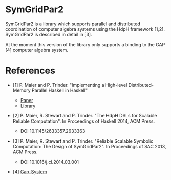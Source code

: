 SymGridPar2
===========

SymGridPar2 is a library which supports parallel and distributed coordination of
computer algebra systems using the HdpH framework [1,2]. SymGridPar2 is described
in detail in [3].

At the moment this version of the library only supports a binding to the GAP [4]
computer algebra system.

References
==========

+ [1] P. Maier and P. Trinder. "Implementing a High-level Distributed-Memory Parallel Haskell in Haskell"
    + [Paper](http://www.macs.hw.ac.uk/cs/techreps/docs/files/HW-MACS-TR-0091.pdf)
    + [Library](https://github.com/PatrickMaier/HdpH)

+ [2] P. Maier, R. Stewart and P. Trinder. "The HdpH DSLs for Scalable Reliable Computation". In Proceedings of Haskell 2014, ACM Press.
    + DOI 10.1145/2633357.2633363

+ [3] P. Maier, R. Stewart and P. Trinder. "Reliable Scalable Symbolic Computation: The Design of SymGridPar2". In Proceedings of SAC 2013, ACM Press.
    + DOI 10.1016/j.cl.2014.03.001
    
+ [4] [Gap-System](http://www.gap-system.org/)
